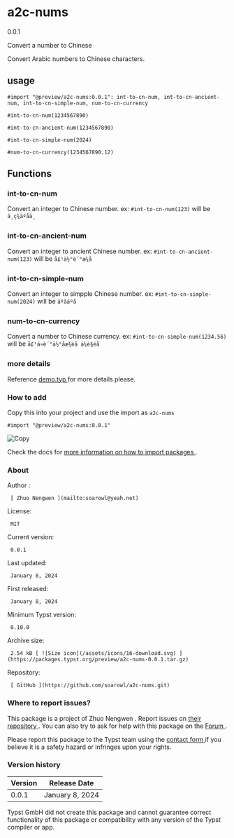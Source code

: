 #  a2c-nums

0.0.1

Convert a number to Chinese

Convert Arabic numbers to Chinese characters.

##  usage

    
    
    #import "@preview/a2c-nums:0.0.1": int-to-cn-num, int-to-cn-ancient-num, int-to-cn-simple-num, num-to-cn-currency
    
    #int-to-cn-num(1234567890)
    
    #int-to-cn-ancient-num(1234567890)
    
    #int-to-cn-simple-num(2024)
    
    #num-to-cn-currency(1234567890.12)
    

##  Functions

###  int-to-cn-num

Convert an integer to Chinese number. ex: ` #int-to-cn-num(123) ` will be `
ä¸ç¾äºåä¸ `

###  int-to-cn-ancient-num

Convert an integer to ancient Chinese number. ex: ` #int-to-cn-ancient-
num(123) ` will be ` å£¹ä½°è´°æ¾å `

###  int-to-cn-simple-num

Convert an integer to simpple Chinese number. ex: ` #int-to-cn-simple-
num(2024) ` will be ` äºãäºå `

###  num-to-cn-currency

Convert a number to Chinese currency. ex: ` #int-to-cn-simple-num(1234.56) `
will be ` å£¹ä»è´°ä½°åæ¾èå ä¼è§éå `

###  more details

Reference [ demo.typ
](https://github.com/typst/packages/raw/main/packages/preview/a2c-nums/0.0.1/demo.typ)
for more details please.

###  How to add

Copy this into your project and use the import as  ` a2c-nums `

    
    
    #import "@preview/a2c-nums:0.0.1"

![Copy](/assets/icons/16-copy.svg)

Check the docs for  [ more information on how to import packages
](https://typst.app/docs/reference/scripting/#packages) .

###  About

Author  :

     [ Zhuo Nengwen ](mailto:soarowl@yeah.net)
License:

     MIT 
Current version:

     0.0.1 
Last updated:

     January 8, 2024 
First released:

     January 8, 2024 
Minimum Typst version:

     0.10.0 
Archive size:

     2.54 kB [ ![Size icon](/assets/icons/16-download.svg) ](https://packages.typst.org/preview/a2c-nums-0.0.1.tar.gz)
Repository:

     [ GitHub ](https://github.com/soarowl/a2c-nums.git)

###  Where to report issues?

This  package  is a project of  Zhuo Nengwen  .  Report issues on  [ their
repository ](https://github.com/soarowl/a2c-nums.git) .  You can also try to
ask for help with this  package  on the  [ Forum ](https://forum.typst.app) .

Please report this  package  to the Typst team using the  [ contact form
](https://typst.app/contact) if you believe it is a safety hazard or infringes
upon your rights.

###  Version history

Version  |  Release Date   
---|---  
0.0.1  |  January 8, 2024   
  
Typst GmbH did not create this  package  and cannot guarantee correct
functionality of this  package  or compatibility with any version of the Typst
compiler or app.


